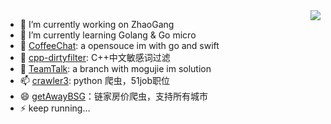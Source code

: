 <!--
### Hi there 👋

**xmcy0011/xmcy0011** is a ✨ _special_ ✨ repository because its `README.md` (this file) appears on your GitHub profile.

Here are some ideas to get you started:

- 🔭 I’m currently working on ...
- 🌱 I’m currently learning ...
- 👯 I’m looking to collaborate on ...
- 🤔 I’m looking for help with ...
- 💬 Ask me about ...
- 📫 How to reach me: ...
- 😄 Pronouns: ...
- ⚡ Fun fact: ...
-->

<img align="right" src="https://github-readme-stats.vercel.app/api?username=xmcy0011&show_icons=true&icon_color=CE1D2D&text_color=718096&bg_color=ffffff&hide_title=true" />

- 🔭 I’m currently working on ZhaoGang
- 🌱 I’m currently learning Golang & Go micro
- 👯 [CoffeeChat](https://github.com/xmcy0011/CoffeeChat): a opensouce im with go and swift
- 🤔 [cpp-dirtyfilter](https://github.com/xmcy0011/cpp-dirtyfilter): C++中文敏感词过滤
- 💬 [TeamTalk](https://github.com/xmcy0011/TeamTalk): a branch with mogujie im solution
- 📫 [crawler3](https://github.com/xmcy0011/crawler3): python 爬虫，51job职位
- 😄 [getAwayBSG](https://github.com/xmcy0011/getAwayBSG)：链家房价爬虫，支持所有城市
- ⚡ keep running...
